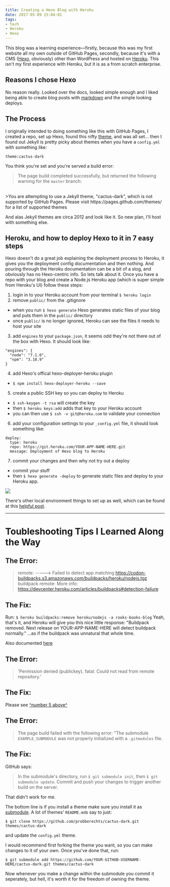 ```yaml
---
title: Creating a Hexo Blog with Heroku
date: 2017-05-09 15:04:01
tags:
- tech
- Heroku
- Hexo
---
```


This blog was a learning experience––firstly, because this was my first website all my own outside of GitHub Pages, secondly, because it's with a CMS ([Hexo](hexo.io), obviously) other than WordPress and hosted on [Heroku](heroku.com). This isn't my first experience with Heroku, but it is as a from scratch enterprise.

## Reasons I chose Hexo

No reason really. Looked over the docs, looked simple enough and I liked being able to create blog posts with [markdown](https://en.wikipedia.org/wiki/Markdown) and the simple looking deploys.

## The Process

I originally intended to doing something like this with GitHub Pages, I created a repo, set up Hexo, found this nifty [theme](https://github.com/probberechts/cactus-dark), and was all set... then I found out Jekyll is pretty picky about themes when you have a `config.yml` with something like:
```
theme:cactus-dark
```
You think you're set and you're served a build error:
>The page build completed successfully, but returned the following warning for the `master` branch:
<br />
>You are attempting to use a Jekyll theme, "cactus-dark", which is not supported by GitHub Pages. Please visit https://pages.github.com/themes/ for a list of supported themes

And alas Jekyll themes are circa 2012 and look like it. So new plan, I'll host with something else.

## Heroku, and how to deploy Hexo to it in 7 easy steps

Hexo doesn't do a great job explaining the deployment process to Heroku, it gives you the deployment config documentation and then nothing. And pouring through the Heroku documentation can be a bit of a slog, and obviously has no Hexo-centric info. So lets talk about it. Once you have a repo with your blog and create a Node.js Heroku app (which is super simple from Heroku's UI) follow these steps:
1. login in to your Heroku account from your terminal `$ heroku login`
2. remove `public/` from the .gitignore
  + when you run `$ hexo generate` Hexo generates static files of your blog and puts them in the `public/` directory
  + once `public/` is no longer ignored, Heroku can see the files it needs to host your site
3. add `engines` to your `package.json`, it seems odd they're not there out of the box with Hexo. It should look like:
```
"engines": {
  "node": "7.1.0",
  "npm": "3.10.9"
}
```
4. add Hexo's offical hexo-deployer-heroku plugin
  + `$ npm install hexo-deployer-heroku --save`
5. <span id="number5"></span>create a public SSH key so you can deploy to Heroku
  + `$ ssh-keygen -t rsa` will create the key
  + then `$ heroku keys:add` adds that key to your Heroku account
  + you can then use `$ ssh -v git@heroku.com` to validate your connection
6. add your configuration settings to your `_config.yml` file, it should look something like:
```
deploy:
  type: heroku
  repo: https://git.heroku.com/YOUR-APP-NAME-HERE.git
  message: Deployment of Hexo blog to Heroku
```
7. commit your changes and then why not try out a deploy
  + commit your stuff
  + then `$ hexo generate -deploy` to generate static files and deploy to your Heroku app.

![](/images/brad-dance2.gif)

There's other local environment things to set up as well, which can be found at this [helpful post](http://www.graymatterdeveloper.com/2016/01/05/setting-up/).

***

# Toubleshooting Tips I Learned Along the Way
## The Error:
>remote: -----> Failed to detect app matching https://codon-buildpacks.s3.amazonaws.com/buildpacks/heroku/nodejs.tgz buildpack
remote:        More info: https://devcenter.heroku.com/articles/buildpacks#detection-failure

## The Fix:
Run:
`$ heroku buildpacks:remove heroku/nodejs -a rooks-books-blog`
Yeah, that's it, and Heroku will give you this nice little response:
"Buildpack removed. Next release on YOUR-APP-NAME-HERE will detect buildpack normally." ...as if the buildpack was unnatural that whole time.

Also documented [here](https://github.com/hexojs/hexo-deployer-heroku/issues/2)
<br />
## The Error:
>'Permission denied (publickey). fatal: Could not read from remote repository.'

## The Fix:
Please see [^number 5 above^](#number5)
<br />
## The Error:
>The page build failed with the following error:
"The submodule `EXAMPLE_SUBMODULE` was not properly initialized with a `.gitmodules` file.

## The Fix:
GitHub says:
>In the submodule's directory, run `$ git submodule init`, then `$ git submodule update`.
Commit and push your changes to trigger another build on the server.

That didn't work for me.

The bottom line is if you install a theme make sure you install it as [submodule](https://git-scm.com/book/en/v2/Git-Tools-Submodules). A lot of themes' `README.md`s say to just:
```
$ git clone https://github.com/probberechts/cactus-dark.git themes/cactus-dark
```
and update the `config.yml` theme.

I would recommend first forking the theme you want, so you can make changes to it of your own. Once you've done that, run:
```
$ git submodule add https://github.com/YOUR-GITHUB-USERNAME-HERE/cactus-dark.git themes/cactus-dark
```
Now whenever you make a change within the submodule you commit it seperately, but hell, it's worth it for the freedom of owning the theme.

